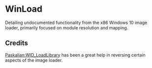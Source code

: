# WinLoad
Detailing undocumented functionality from the x86 Windows 10 image loader, primarily focused on module resolution and mapping.

## Credits
[Paskalian:WID_LoadLibrary](https://github.com/paskalian/WID_LoadLibrary) has been a great help in reversing certain aspects of the image loader.
